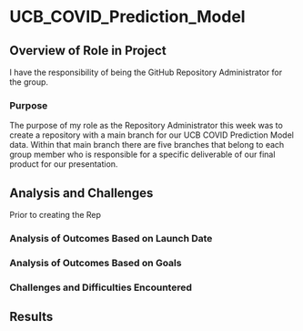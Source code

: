 # UCB_COVID_Prediction_Model

## Overview of Role in Project

I have the responsibility of being the GitHub Repository Administrator for the group. 
### Purpose

The purpose of my role as the Repository Administrator this week was to create a repository with a main branch for our UCB COVID Prediction Model data.  Within that main branch there are five branches that belong to each group member who is responsible for a specific deliverable of our final product for our presentation.  

## Analysis and Challenges

Prior to creating the Rep
### Analysis of Outcomes Based on Launch Date

### Analysis of Outcomes Based on Goals

### Challenges and Difficulties Encountered

## Results


